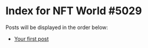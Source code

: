 # Index for NFT World #5029
Posts will be displayed in the order below:

- [Your first post](./001-first.md)

